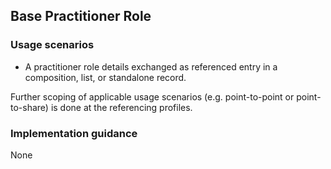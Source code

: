 ## Base Practitioner Role

### Usage scenarios
* A practitioner role details exchanged as referenced entry in a composition, list, or standalone record. 

Further scoping of applicable usage scenarios (e.g. point-to-point or point-to-share) is done at the referencing profiles. 


### Implementation guidance
None









